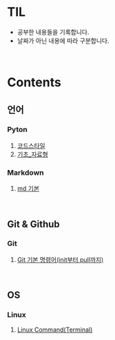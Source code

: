 # TIL

- 공부한 내용들을 기록합니다.
- 날짜가 아닌 내용에 따라 구분합니다.

<br>

# Contents

## 언어
### Pyton
1. [코드스타일](language/python/codestyleguide.md)
2. [기초_자료형](language/python/basic_datatype.md)
   
### Markdown
1. [md 기본](language/markdown/md_basic.md)

<br>

## Git & Github
### Git
1. [Git 기본 명령어(init부터 pull까지)](git_and_github/git/git_basic.md)

<br>

## OS
### Linux
1. [Linux Command(Terminal)](tips/linux_cmd.md)
